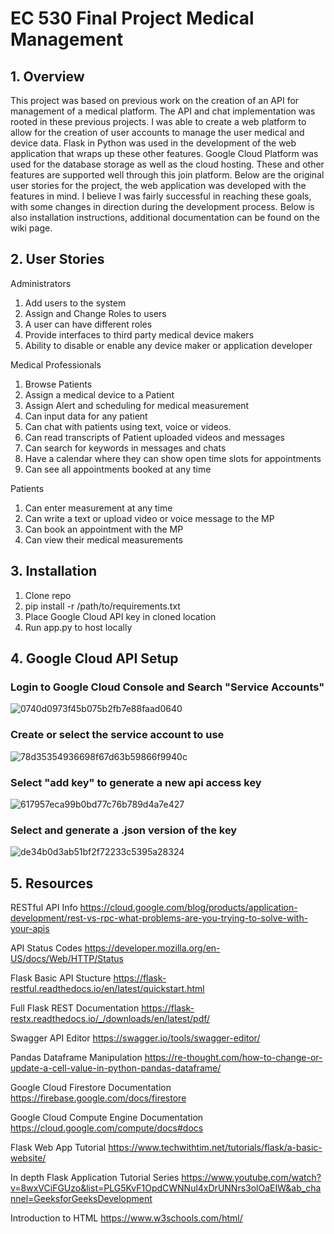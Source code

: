 # EC 530 Final Project Medical Management

## 1. Overview
This project was based on previous work on the creation of an API for management of a medical platform.  The API and chat implementation was rooted in these previous projects.  I was able to create a web platform to allow for the creation of user accounts to manage the user medical and device data.  Flask in Python was used in the development of the web application that wraps up these other features.  Google Cloud Platform was used for the database storage as well as the cloud hosting.  These and other features are supported well through this join platform.  Below are the original user stories for the project, the web application was developed with the features in mind.  I believe I was fairly successful in reaching these goals, with some changes in direction during the development process.  Below is also installation instructions, additional documentation can be found on the wiki page.

## 2. User Stories
Administrators
1. Add users to the system
2. Assign and Change Roles to users
3. A user can have different roles
4. Provide interfaces to third party medical device makers 
5. Ability to disable or enable any device maker or application developer

Medical Professionals
1. Browse Patients
2. Assign a medical device to a Patient
3. Assign Alert and scheduling for medical measurement
4. Can input data for any patient
5. Can chat with patients using text, voice or videos.
6. Can read transcripts of Patient uploaded videos and messages
7. Can search for keywords in messages and chats
8. Have a calendar where they can show open time slots for appointments
9. Can see all appointments booked at any time

Patients
1. Can enter measurement at any time
2. Can write a text or upload video or voice message to the MP
3. Can book an appointment with the MP
4. Can view their medical measurements


## 3. Installation
1. Clone repo
2. pip install -r /path/to/requirements.txt
3. Place Google Cloud API key in cloned location
4. Run app.py to host locally

## 4. Google Cloud API Setup
### Login to Google Cloud Console and Search "Service Accounts"
![0740d0973f45b075b2fb7e88faad0640](https://user-images.githubusercontent.com/56003386/162986908-44702ce8-ff10-457b-a455-cc87857f0f03.png)
### Create or select the service account to use
![78d35354936698f67d63b59866f9940c](https://user-images.githubusercontent.com/56003386/162986941-41a99ba5-b182-4298-bc79-287422cf9bb0.png)
### Select "add key" to generate a new api access key
![617957eca99b0bd77c76b789d4a7e427](https://user-images.githubusercontent.com/56003386/162986961-f5d3b2b6-0713-408a-bbbf-ad491ddc4c92.png)
### Select and generate a .json version of the key
![de34b0d3ab51bf2f72233c5395a28324](https://user-images.githubusercontent.com/56003386/162986983-57d016d8-cc02-406c-a857-1a675c02774d.png)

## 5. Resources
RESTful API Info
https://cloud.google.com/blog/products/application-development/rest-vs-rpc-what-problems-are-you-trying-to-solve-with-your-apis

API Status Codes
https://developer.mozilla.org/en-US/docs/Web/HTTP/Status

Flask Basic API Stucture
https://flask-restful.readthedocs.io/en/latest/quickstart.html

Full Flask REST Documentation
https://flask-restx.readthedocs.io/_/downloads/en/latest/pdf/

Swagger API Editor
https://swagger.io/tools/swagger-editor/

Pandas Dataframe Manipulation
https://re-thought.com/how-to-change-or-update-a-cell-value-in-python-pandas-dataframe/

Google Cloud Firestore Documentation
https://firebase.google.com/docs/firestore

Google Cloud Compute Engine Documentation
https://cloud.google.com/compute/docs#docs

Flask Web App Tutorial
https://www.techwithtim.net/tutorials/flask/a-basic-website/

In depth Flask Application Tutorial Series
https://www.youtube.com/watch?v=8wxVCiFGUzo&list=PLG5KvF1OpdCWNNul4xDrUNNrs3olOaEIW&ab_channel=GeeksforGeeksDevelopment

Introduction to HTML
https://www.w3schools.com/html/
